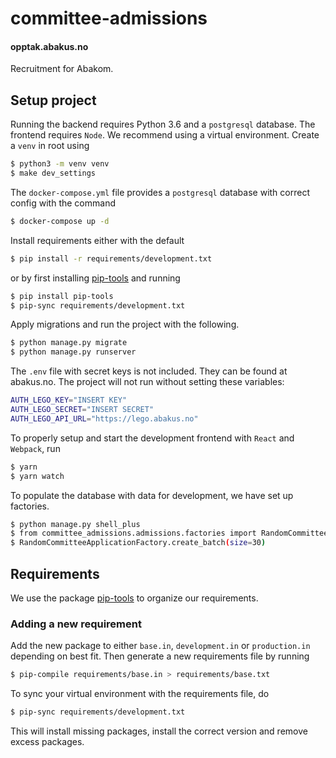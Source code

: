 # committee-admissions
#### opptak.abakus.no
Recruitment for Abakom.

## Setup project
Running the backend requires Python 3.6 and a `postgresql` database. The frontend requires `Node`. We recommend using
a virtual environment. Create a `venv` in root using
```sh
$ python3 -m venv venv
$ make dev_settings
```

The `docker-compose.yml` file provides a `postgresql` database with correct config with the command
```sh
$ docker-compose up -d
```

Install requirements either with the default
```sh
$ pip install -r requirements/development.txt
```
or by first installing [pip-tools](https://github.com/jazzband/pip-tools) and running

```sh
$ pip install pip-tools
$ pip-sync requirements/development.txt
```

Apply migrations and run the project with the following.
```sh
$ python manage.py migrate
$ python manage.py runserver
```

The `.env` file with secret keys is not included. They can be found at abakus.no. The project will not run without setting these variables:

```sh
AUTH_LEGO_KEY="INSERT KEY"
AUTH_LEGO_SECRET="INSERT SECRET"
AUTH_LEGO_API_URL="https://lego.abakus.no"
```

To properly setup and start the development frontend with `React` and `Webpack`, run 
```sh
$ yarn
$ yarn watch
```

To populate the database with data for development, we have set up factories.
```sh
$ python manage.py shell_plus
$ from committee_admissions.admissions.factories import RandomCommitteeApplicationFactory
$ RandomCommitteeApplicationFactory.create_batch(size=30)
```

## Requirements
We use the package [pip-tools](https://github.com/jazzband/pip-tools) to organize our requirements.
### Adding a new requirement
Add the new package to either `base.in`, `development.in` or 
`production.in` depending on best fit. Then generate a new requirements
file by running
```sh
$ pip-compile requirements/base.in > requirements/base.txt
``` 
To sync your virtual environment with the requirements file, do
```sh
$ pip-sync requirements/development.txt
```
This will install missing packages, install the correct version and 
remove excess packages.
